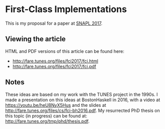 First-Class Implementations
===========================

This is my proposal for a paper at
[SNAPL 2017](http://snapl.org/2017/cfp.html).

Viewing the article
-------------------

HTML and PDF versions of this article can be found here:

  * http://fare.tunes.org/files/fci2017/fci.html
  * http://fare.tunes.org/files/fci2017/fci.pdf


Notes
-----

These ideas are based on my work with the TUNES project in the 1990s.
I made a presentation on this ideas at BostonHaskell in 2016,
with a video at <https://youtu.be/heU8NyX5Hus> and
the slides at <http://fare.tunes.org/files/cs/fci-bh2016.pdf>.
My resurrected PhD thesis on this topic (in progress) can be found at:
<http://fare.tunes.org/tmp/phd/thesis.pdf>.
